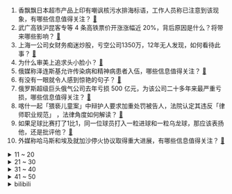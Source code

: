 1. 香飘飘日本超市产品上印有嘲讽核污水排海标语，工作人员称已注意到该现象，有哪些信息值得关注？ [:link:](https://www.zhihu.com/question/654957506)
2. 武广高铁沪昆客专等 4 条高铁票价开涨涨幅近 20%，背后原因是什么？将带来哪些影响？ [:link:](https://www.zhihu.com/question/654868719)
3. 上海一公司女财务痴迷炒股，亏空公司1350万，12年无人发现，如何看待此事？ [:link:](https://www.zhihu.com/question/654927138)
4. 为什么审美上追求头小脸小？ [:link:](https://www.zhihu.com/question/296908297)
5. 俄媒称泽连斯基允许传染病和精神病患者入伍，哪些信息值得关注？ [:link:](https://www.zhihu.com/question/654951866)
6. 有没有一眼就令人感到惊艳的句子？ [:link:](https://www.zhihu.com/question/654931826)
7. 俄罗斯超级巨头俄气公司去年亏损 500 亿元，为该公司二十多年来最严重亏损，哪些信息值得关注？ [:link:](https://www.zhihu.com/question/654945425)
8. 喀什一起「猥亵儿童案」中辩护人要求加重处罚被告人，法院认定其违反「律师职业规范」 ，法律角度如何解读？ [:link:](https://www.zhihu.com/question/654374389)
9. 如果足球比赛打了1比1，同一位球员打入一粒进球和一粒乌龙球，那应该表扬他，还是批评他？ [:link:](https://www.zhihu.com/question/654757724)
10. 外媒称哈马斯和埃及就加沙停火协议取得重大进展，有哪些信息值得关注？ [:link:](https://www.zhihu.com/question/654954378)
<details>
<summary>11 ~ 20</summary>

11. 生孩子“打无痛”真的能够实现无痛嘛？ [:link:](https://www.zhihu.com/question/654844192)
12. 《九龙城寨之围城》中的战斗力排名如何？ [:link:](https://www.zhihu.com/question/654514241)
13. 参加2024年丘成桐大学生数学竞赛是什么体验，如何评价今年的竞赛？ [:link:](https://www.zhihu.com/question/654935358)
14. 你有哪些特别特别喜欢的文案？ [:link:](https://www.zhihu.com/question/654843362)
15. 未成年人拿父母身份证玩网络游戏，是为了抵制防沉迷系统，以便于每天可以玩很多小时，这样做合法吗？ [:link:](https://www.zhihu.com/question/654978296)
16. 如何看待李轩豪于2024年5月4日完胜党毅飞，以3:1的比分夺得梦百合杯冠军？ [:link:](https://www.zhihu.com/question/654953206)
17. 如何评价《中国新说唱2024》？ [:link:](https://www.zhihu.com/question/654366562)
18. 如果关羽归顺曹操，能够达到什么高度？ [:link:](https://www.zhihu.com/question/654279724)
19. 网文作者对文笔是如何理解的？ [:link:](https://www.zhihu.com/question/651012798)
20. 23-24 赛季 NBA骑士 96:103 魔术，如何评价这场比赛？ [:link:](https://www.zhihu.com/question/654919889)
</details>
<details>
<summary>21 ~ 30</summary>

21. 王者荣耀胖猫玩的梦琪什么水平？ [:link:](https://www.zhihu.com/question/654891196)
22. 幼年康熙被鳌拜压制了七八年，为什么这个时期孝庄太后没能威慑住鳌拜？ [:link:](https://www.zhihu.com/question/654722676)
23. 关于因爱跳江的胖猫事件，你怎么看？ [:link:](https://www.zhihu.com/question/654853344)
24. 如何评价《奔跑吧》第十二季第二期“木偶尘封谜案”？ [:link:](https://www.zhihu.com/question/654934965)
25. 有哪些一眼惊艳你的文案？ [:link:](https://www.zhihu.com/question/654882197)
26. 在大银幕看宫崎骏动画电影《哈尔的移动城堡》是什么感受？ [:link:](https://www.zhihu.com/question/654509932)
27. 马来西亚是个怎么样的国家？ [:link:](https://www.zhihu.com/question/281121610)
28. 可以给大一学医的我一句忠告吗？ [:link:](https://www.zhihu.com/question/380846153)
29. 如何评价电影《九龙城寨之围城》？ [:link:](https://www.zhihu.com/question/508378147)
30. 2024 巴菲特股东大会再度开启，哪些内容值得关注？ [:link:](https://www.zhihu.com/question/654478114)
</details>
<details>
<summary>31 ~ 40</summary>

31. 挣钱的本质是什么？ [:link:](https://www.zhihu.com/question/654516110)
32. 文笔挑战：“繁星点点映荷塘，________”，你会怎么接下一句？ [:link:](https://www.zhihu.com/question/654807331)
33. 分享一张你觉得很优雅的宠物照？ [:link:](https://www.zhihu.com/question/649238252)
34. 多特蒙德官方宣布罗伊斯赛季末离队，如何评价罗伊斯 12 年的多特生涯？他的下一站会是哪里？ [:link:](https://www.zhihu.com/question/654886621)
35. 面临返工处于「极度有压力」的情绪，如何调节这种心理状态? [:link:](https://www.zhihu.com/question/654470003)
36. G6快船惨败独行侠，首轮出局，如何评价本场比赛？ [:link:](https://www.zhihu.com/question/654935057)
37. 如何评价2024年5月米哈游《崩坏星穹铁道》星穹铁道演唱会？ [:link:](https://www.zhihu.com/question/654673515)
38. 有没有什么饮料，喝到后让你有种「相见恨晚」的感觉？ [:link:](https://www.zhihu.com/question/653888693)
39. 《红警》里有哪些很牛的操作？ [:link:](https://www.zhihu.com/question/266994288)
40. 今年假期不出远门的你，都在家附近找到了哪些好吃的美食？ [:link:](https://www.zhihu.com/question/652240779)
</details>
<details>
<summary>41 ~ 50</summary>

41. 俄罗斯国防部长绍伊古透露俄正在南千岛群岛建立观察哨所，哪些信息值得关注？ [:link:](https://www.zhihu.com/question/654926188)
42. 4 月深圳二手房网签再次突破荣枯线，低于参考价成交的房源占比上涨，如何看待深圳楼市行情？ [:link:](https://www.zhihu.com/question/654922242)
43. 为什么有的恋人经常吵架，吵得很凶却一直不分手？ [:link:](https://www.zhihu.com/question/652658481)
44. 你家猫咪最萌的照片可以让我看看吗？ [:link:](https://www.zhihu.com/question/428650300)
45. 五一返程高峰交通流量将持续高位运行，假期最后一天你都有哪些安排？返程还顺利吗？ [:link:](https://www.zhihu.com/question/655009782)
46. 国际金价跌至近一个月低点，受到哪些因素影响，金价还会再跌下去吗？ [:link:](https://www.zhihu.com/question/654970922)
47. 广东广西江西湖南等地有大到暴雨，需防范对返程的不利影响，需要注意什么？ [:link:](https://www.zhihu.com/question/654928666)
48. 日媒称日本央行或已实施 8 万亿日元汇市干预，有哪些消息值得关注？ [:link:](https://www.zhihu.com/question/654886951)
49. 如果《哈利•波特》的结局是哈利一行人完败，而伏地魔等大获全胜，是否有更震撼人心的表达效果? [:link:](https://www.zhihu.com/question/598397215)
50. 如何评价Meiko在赢下FNC的赛后采访表示「争取就是可能进个四强这样子」？ [:link:](https://www.zhihu.com/question/654930936)
</details><details>
<summary>bilibili</summary>

</details>